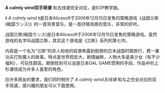 

**A calmly wind双手简谱** 和五线谱完全对应，是EOP教学曲。

  
《 _A calmly wind_
》是日本Alicesoft于2006年12月15日发售的策略游戏《战国兰斯(戦国ランス)》的一首背景音乐。是一首抒情场景的音乐，非常的好听。

  

战国兰斯(戦国ランス)是日本Alicesoft于2006年12月15日发售的策略游戏。虽然游戏的名字叫战国兰斯，其实这个游戏是《兰斯》系列的第七作。

  

内容是一个名为“兰斯”的异人和他的奴隶希露到假想的日本战国时期旅行，费一番功夫打败魔人的故事。特点是世界观宏大，剧情幽默，人物大多是美少女（有不少福利），可玩性颇高。颠倒性别可以说是日本GAL
GAME惯用的手段，作品中的上杉谦信成为许多人喜爱的角色。

  

应许多网友的要求，我们同时制作了 _A calmly wind五线谱_ 和与之完全对应的双手简谱，感兴趣的朋友可以下载使用。

